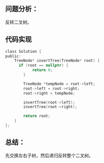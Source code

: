 ## 问题分析： 
反转二叉树。


## 代码实现
```c
class Solution {
public:
    TreeNode* invertTree(TreeNode* root) {
      if (root == nullptr) {
            return 0;
        }

        TreeNode *tempNode = root->left;
        root->left = root->right;
        root->right = tempNode;

        invertTree(root->left);
        invertTree(root->right);

        return root;   
    }
};
```
## 总结：
先交换左右子树，然后递归反转整个二叉树。
